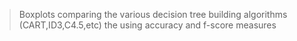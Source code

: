> Boxplots comparing the various decision tree building algorithms (CART,ID3,C4.5,etc) the using accuracy and f-score measures

